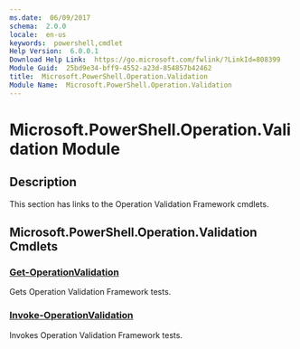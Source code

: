 ```yaml
---
ms.date:  06/09/2017
schema:  2.0.0
locale:  en-us
keywords:  powershell,cmdlet
Help Version:  6.0.0.1
Download Help Link:  https://go.microsoft.com/fwlink/?LinkId=808399
Module Guid:  25bd9e34-bff9-4552-a23d-854857b42462
title:  Microsoft.PowerShell.Operation.Validation
Module Name:  Microsoft.PowerShell.Operation.Validation
---
```

# Microsoft.PowerShell.Operation.Validation Module

## Description

This section has links to the Operation Validation Framework cmdlets.

## Microsoft.PowerShell.Operation.Validation Cmdlets

### [Get-OperationValidation](Get-OperationValidation.md)
Gets Operation Validation Framework tests.

### [Invoke-OperationValidation](Invoke-OperationValidation.md)
Invokes Operation Validation Framework tests.
